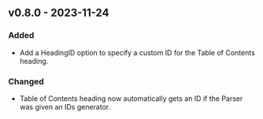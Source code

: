 ## v0.8.0 - 2023-11-24
### Added
- Add a HeadingID option to specify a custom ID for the Table of Contents heading.
### Changed
- Table of Contents heading now automatically gets an ID if the Parser was given an IDs generator.

